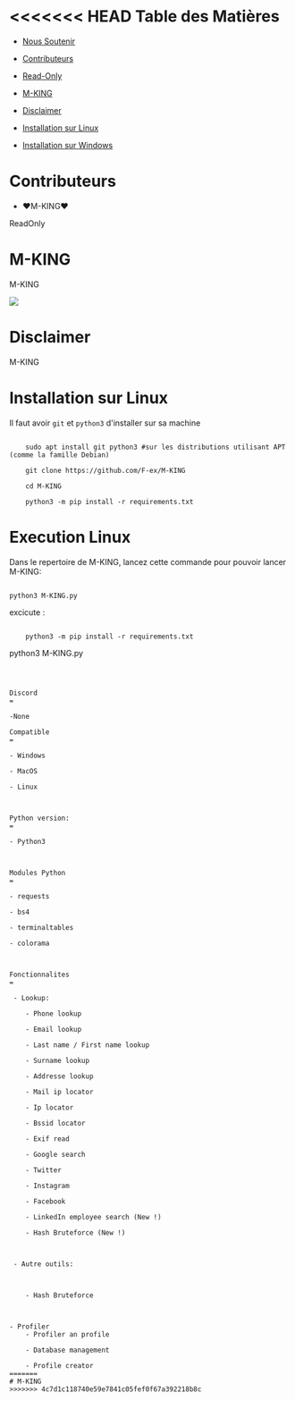 <<<<<<< HEAD
Table des Matières
=

* [Nous Soutenir](#Nous-Soutenir)

* [Contributeurs](#Contributeurs)

* [Read-Only](#ReadOnly)

* [M-KING](#M-KING)

* [Disclaimer](#Disclaimer)

* [Installation sur Linux](#Installation-sur-Linux)

* [Installation sur Windows](#Installation-sur-Windows)





Contributeurs
=

 * ❤️M-KING❤




ReadOnly



M-KING
=



M-KING



![](https://i.pinimg.com/236x/af/54/81/af5481f32a9ebd2ef10a27b546ff5fb5.jpg)



Disclaimer
=

M-KING 





Installation sur Linux
=

Il faut avoir `git` et `python3` d'installer sur sa machine

```

    sudo apt install git python3 #sur les distributions utilisant APT (comme la famille Debian)

    git clone https://github.com/F-ex/M-KING

    cd M-KING

    python3 -m pip install -r requirements.txt

```    



Execution Linux
=

Dans le repertoire de M-KING, lancez cette commande pour pouvoir lancer M-KING:

```

python3 M-KING.py

```


excicute :

```

    python3 -m pip install -r requirements.txt

```





python3 M-KING.py

```



Discord
=

-None

Compatible
=

- Windows

- MacOS

- Linux



Python version:
=

- Python3



Modules Python
=

- requests

- bs4

- terminaltables

- colorama



Fonctionnalites
=

 - Lookup:

	- Phone lookup

	- Email lookup

	- Last name / First name lookup

	- Surname lookup

	- Addresse lookup

	- Mail ip locator

	- Ip locator

	- Bssid locator

	- Exif read

	- Google search

	- Twitter

	- Instagram

	- Facebook

	- LinkedIn employee search (New !)

	- Hash Bruteforce (New !)



 - Autre outils:



	- Hash Bruteforce



- Profiler
	- Profiler an profile

	- Database management

	- Profile creator
=======
# M-KING
>>>>>>> 4c7d1c118740e59e7841c05fef0f67a392218b8c
